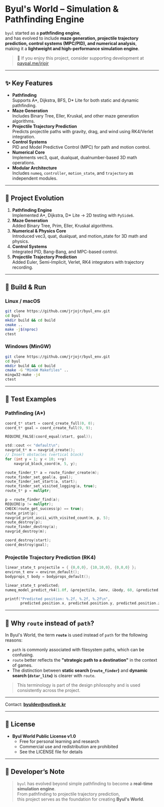 # Byul's World – Simulation & Pathfinding Engine

`byul` started as a **pathfinding engine**,  
and has evolved to include **maze generation, projectile trajectory prediction, control systems (MPC/PID), and numerical analysis**,  
making it a **lightweight and high-performance simulation engine**.

> 💖 If you enjoy this project, consider supporting development at [paypal.me/jrjojr](https://paypal.me/jrjojr)

---

## ✨ Key Features
- **Pathfinding**  
  Supports A*, Dijkstra, BFS, D* Lite for both static and dynamic pathfinding.
- **Maze Generation**  
  Includes Binary Tree, Eller, Kruskal, and other maze generation algorithms.
- **Projectile Trajectory Prediction**  
  Predicts projectile paths with gravity, drag, and wind using RK4/Verlet integration.
- **Control Systems**  
  PID and Model Predictive Control (MPC) for path and motion control.
- **Numerical Core**  
  Implements vec3, quat, dualquat, dualnumber-based 3D math operations.
- **Modular Architecture**  
  Includes `numeq`, `controller`, `motion_state`, and `trajectory` as independent modules.

---

## 📜 Project Evolution
1. **Pathfinding Engine**  
   Implemented A*, Dijkstra, D* Lite → 2D testing with `PySide6`.
2. **Maze Generation**  
   Added Binary Tree, Prim, Eller, Kruskal algorithms.
3. **Numerical & Physics Core**  
   Introduced vec3, quat, dualquat, and motion_state for 3D math and physics.
4. **Control Systems**  
   Integrated PID, Bang-Bang, and MPC-based control.
5. **Projectile Trajectory Prediction**  
   Added Euler, Semi-Implicit, Verlet, RK4 integrators with trajectory recording.

---

## 🚀 Build & Run
### Linux / macOS
```bash
git clone https://github.com/jrjojr/byul_env.git
cd byul
mkdir build && cd build
cmake ..
make -j$(nproc)
ctest
```

### Windows (MinGW)
```bash
git clone https://github.com/jrjojr/byul_env.git
cd byul
mkdir build && cd build
cmake -G "MinGW Makefiles" ..
mingw32-make -j4
ctest
```

---

## 🧪 Test Examples
### Pathfinding (A*)
```c
coord_t* start = coord_create_full(0, 0);
coord_t* goal = coord_create_full(9, 9);

REQUIRE_FALSE(coord_equal(start, goal));

std::cout << "default\n";
navgrid_t* m = navgrid_create();
// Insert obstacles (vertical block)
for (int y = 1; y < 10; ++y)
    navgrid_block_coord(m, 5, y);

route_finder_t* a = route_finder_create(m);
route_finder_set_goal(a, goal);
route_finder_set_start(a, start);
route_finder_set_visited_logging(a, true);
route_t* p = nullptr;

p = route_finder_find(a);
REQUIRE(p != nullptr);
CHECK(route_get_success(p) == true);
route_print(p);
navgrid_print_ascii_with_visited_count(m, p, 5);
route_destroy(p);    
route_finder_destroy(a);
navgrid_destroy(m);

coord_destroy(start);
coord_destroy(goal);
```

### Projectile Trajectory Prediction (RK4)
```c
linear_state_t projectile = { {0,0,0}, {10,10,0}, {0,0,0} };
environ_t env = environ_default();
bodyprops_t body = bodyprops_default();

linear_state_t predicted;
numeq_model_predict_rk4(1.0f, &projectile, &env, &body, 60, &predicted);

printf("Predicted position: %.2f, %.2f, %.2f\n",
       predicted.position.x, predicted.position.y, predicted.position.z);
```

---

## 📘 Why `route` instead of `path`?

In Byul's World, the term **`route`** is used instead of `path` for the following reasons:

- `path` is commonly associated with filesystem paths, which can be confusing.
- `route` better reflects the **"strategic path to a destination"** in the context of games.
- The distinction between **static search (`route_finder`)** and **dynamic search (`dstar_lite`)** is clearer with `route`.

> This terminology is part of the design philosophy and is used consistently across the project.

---

Contact: **byuldev@outlook.kr**

---

## 📄 License
- **Byul World Public License v1.0**  
  - Free for personal learning and research  
  - Commercial use and redistribution are prohibited  
  - See the LICENSE file for details

---

## 💬 Developer’s Note
> `byul` has evolved beyond simple pathfinding to become a **real-time simulation engine**.  
> From pathfinding to projectile trajectory prediction,  
> this project serves as the foundation for creating **Byul's World**.
